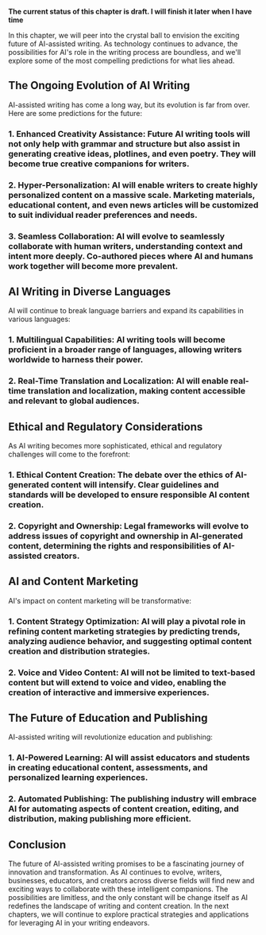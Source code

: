 **The current status of this chapter is draft. I will finish it later when I have time**

In this chapter, we will peer into the crystal ball to envision the exciting future of AI-assisted writing. As technology continues to advance, the possibilities for AI's role in the writing process are boundless, and we'll explore some of the most compelling predictions for what lies ahead.

The Ongoing Evolution of AI Writing
-----------------------------------

AI-assisted writing has come a long way, but its evolution is far from over. Here are some predictions for the future:

### 1. **Enhanced Creativity Assistance**: Future AI writing tools will not only help with grammar and structure but also assist in generating creative ideas, plotlines, and even poetry. They will become true creative companions for writers.

### 2. **Hyper-Personalization**: AI will enable writers to create highly personalized content on a massive scale. Marketing materials, educational content, and even news articles will be customized to suit individual reader preferences and needs.

### 3. **Seamless Collaboration**: AI will evolve to seamlessly collaborate with human writers, understanding context and intent more deeply. Co-authored pieces where AI and humans work together will become more prevalent.

AI Writing in Diverse Languages
-------------------------------

AI will continue to break language barriers and expand its capabilities in various languages:

### 1. **Multilingual Capabilities**: AI writing tools will become proficient in a broader range of languages, allowing writers worldwide to harness their power.

### 2. **Real-Time Translation and Localization**: AI will enable real-time translation and localization, making content accessible and relevant to global audiences.

Ethical and Regulatory Considerations
-------------------------------------

As AI writing becomes more sophisticated, ethical and regulatory challenges will come to the forefront:

### 1. **Ethical Content Creation**: The debate over the ethics of AI-generated content will intensify. Clear guidelines and standards will be developed to ensure responsible AI content creation.

### 2. **Copyright and Ownership**: Legal frameworks will evolve to address issues of copyright and ownership in AI-generated content, determining the rights and responsibilities of AI-assisted creators.

AI and Content Marketing
------------------------

AI's impact on content marketing will be transformative:

### 1. **Content Strategy Optimization**: AI will play a pivotal role in refining content marketing strategies by predicting trends, analyzing audience behavior, and suggesting optimal content creation and distribution strategies.

### 2. **Voice and Video Content**: AI will not be limited to text-based content but will extend to voice and video, enabling the creation of interactive and immersive experiences.

The Future of Education and Publishing
--------------------------------------

AI-assisted writing will revolutionize education and publishing:

### 1. **AI-Powered Learning**: AI will assist educators and students in creating educational content, assessments, and personalized learning experiences.

### 2. **Automated Publishing**: The publishing industry will embrace AI for automating aspects of content creation, editing, and distribution, making publishing more efficient.

Conclusion
----------

The future of AI-assisted writing promises to be a fascinating journey of innovation and transformation. As AI continues to evolve, writers, businesses, educators, and creators across diverse fields will find new and exciting ways to collaborate with these intelligent companions. The possibilities are limitless, and the only constant will be change itself as AI redefines the landscape of writing and content creation. In the next chapters, we will continue to explore practical strategies and applications for leveraging AI in your writing endeavors.
